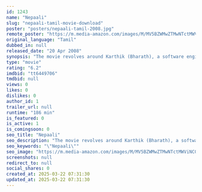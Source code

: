 ```yaml
---
id: 1243
name: "Nepaali"
slug: "nepaali-tamil-movie-download"
poster: "posters/nepaali-tamil-2008.jpg"
remote_poster: "https://m.media-amazon.com/images/M/MV5BZWMwZTMwNTctMWViNC00ZjcyLTkyNGItNjI1OWExNTQ1OTJmXkEyXkFqcGdeQXVyOTk3NTc2MzE@._V1_SX300.jpg"
original_language: "Tamil"
dubbed_in: null
released_date: "20 Apr 2008"
synopsis: "The movie revolves around Karthik (Bharath), a software engineer and professional. He meets Priya (Meera Jasmine) in Ooty and they fall in love. They elope because of opposition from Priya's family and get married. They face troub..."
type: "movie"
rating: "6.2"
imdbid: "tt6449706"
tmdbid: null
views: 0
likes: 0
dislikes: 0
author_id: 1
trailer_url: null
runtime: "186 min"
is_featured: 0
is_active: 1
is_comingsoon: 0
seo_title: "Nepaali"
seo_description: "The movie revolves around Karthik (Bharath), a software engineer and professional. He meets Priya (Meera Jasmine) in Ooty and they fall in love. They elope because of opposition from Priya's family and get married. They face troub..."
seo_keywords: "\"Nepaali\""
seo_image: "https://m.media-amazon.com/images/M/MV5BZWMwZTMwNTctMWViNC00ZjcyLTkyNGItNjI1OWExNTQ1OTJmXkEyXkFqcGdeQXVyOTk3NTc2MzE@._V1_SX300.jpg"
screenshots: null
redirect_to: null
social_shares: 0
created_at: 2025-03-22 07:31:30
updated_at: 2025-03-22 07:31:30
---
```



